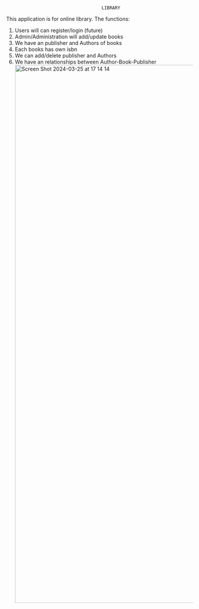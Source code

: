                                         LIBRARY
This application is for online library.
                                        The functions:
1) Users will can register/login (future)
2) Admin/Administration will add/update books
3) We have an publisher and Authors of books
4) Each books has own isbn
5) We can add/delete publisher and Authors
6) We have an relationships between Author-Book-Publisher
         <img width="1453" alt="Screen Shot 2024-03-25 at 17 14 14" src="https://github.com/grizzli03/library/assets/102717442/8956e66e-a49e-4db5-8b83-0c67a6a204d0">
